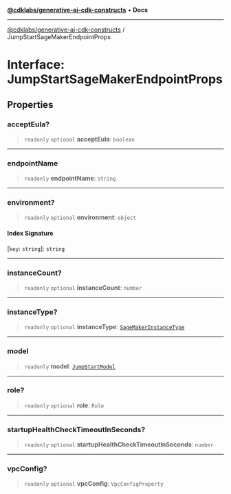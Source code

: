 [**@cdklabs/generative-ai-cdk-constructs**](../README.md) • **Docs**

***

[@cdklabs/generative-ai-cdk-constructs](../README.md) / JumpStartSageMakerEndpointProps

# Interface: JumpStartSageMakerEndpointProps

## Properties

### acceptEula?

> `readonly` `optional` **acceptEula**: `boolean`

***

### endpointName

> `readonly` **endpointName**: `string`

***

### environment?

> `readonly` `optional` **environment**: `object`

#### Index Signature

 \[`key`: `string`\]: `string`

***

### instanceCount?

> `readonly` `optional` **instanceCount**: `number`

***

### instanceType?

> `readonly` `optional` **instanceType**: [`SageMakerInstanceType`](../classes/SageMakerInstanceType.md)

***

### model

> `readonly` **model**: [`JumpStartModel`](../classes/JumpStartModel.md)

***

### role?

> `readonly` `optional` **role**: `Role`

***

### startupHealthCheckTimeoutInSeconds?

> `readonly` `optional` **startupHealthCheckTimeoutInSeconds**: `number`

***

### vpcConfig?

> `readonly` `optional` **vpcConfig**: `VpcConfigProperty`
